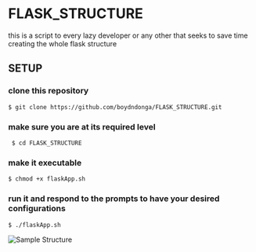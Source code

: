 # FLASK_STRUCTURE
this is a script to every lazy developer or any other that seeks to save time creating the whole flask structure

## SETUP

### clone this repository

``` $ git clone https://github.com/boydndonga/FLASK_STRUCTURE.git ```

### make sure you are at its required level

``` $ cd FLASK_STRUCTURE```

### make it executable

``` $ chmod +x flaskApp.sh ```

### run it and respond to the prompts to have your desired configurations

``` $ ./flaskApp.sh ```

![Sample Structure](flaskStructure.png)